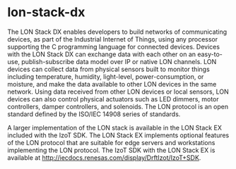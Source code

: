 # lon-stack-dx
The LON Stack DX enables developers to build networks of communicating devices, as part of the Industrial Internet of Things, using any processor supporting the C programming language for connected devices. Devices with the LON Stack DX can exchange data with each other on an easy-to-use, publish-subscribe data model over IP or native LON channels. LON devices can collect data from physical sensors built to monitor things including temperature, humidity, light-level, power-consumption, or moisture, and make the data available to other LON devices in the same network. Using data received from other LON devices or local sensors, LON devices can also control physical actuators such as LED dimmers, motor controllers, damper controllers, and solenoids. The LON protocol is an open standard defined by the ISO/IEC 14908 series of standards.

A larger implementation of the LON stack is available in the LON Stack EX included with the IzoT SDK.  The LON Stack EX implements optional features of the LON protocol that are suitable for edge servers and workstations implementing the LON protocol.  The IzoT SDK with the LON Stack EX is available at http://iecdocs.renesas.com/display/DrftIzot/IzoT+SDK.
